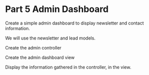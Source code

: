 # Part 5 Admin Dashboard

Create a simple admin dashboard to display newsletter and contact information.

We will use the newsletter and lead models.

Create the admin controller

Create the admin dashboard view

Display the information gathered in the controller, in the view.

